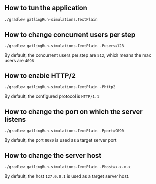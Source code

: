 ## How to tun the application

```shell
./gradlew gatlingRun-simulations.TextPlain
```

## How to change concurrent users per step

```shell
./gradlew gatlingRun-simulations.TextPlain -Pusers=128
```

By default, the concurrent users per step are `512`, which means the max users are `4096`

## How to enable HTTP/2

```shell
./gradlew gatlingRun-simulations.TextPlain -Phttp2
```

By default, the configured protocol is `HTTP/1.1`

## How to change the port on which the server listens

```shell
./gradlew gatlingRun-simulations.TextPlain -Pport=9090
```

By default, the port `8080` is used as a target server port.

## How to change the server host

```shell
./gradlew gatlingRun-simulations.TextPlain -Phost=x.x.x.x
```

By default, the host `127.0.0.1` is used as a target server host.
